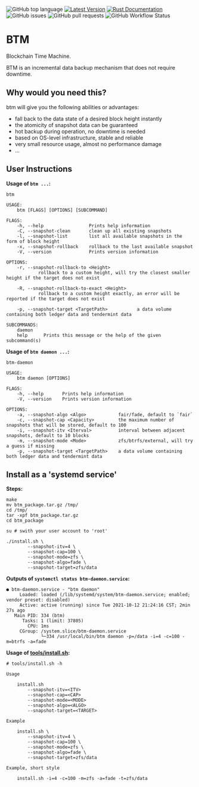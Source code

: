 ![GitHub top language](https://img.shields.io/github/languages/top/ccmlm/BTM)
[![Latest Version](https://img.shields.io/crates/v/BTM.svg)](https://crates.io/crates/BTM)
[![Rust Documentation](https://img.shields.io/badge/api-rustdoc-blue.svg)](https://docs.rs/BTM)
![GitHub issues](https://img.shields.io/github/issues-raw/ccmlm/BTM)
![GitHub pull requests](https://img.shields.io/github/issues-pr-raw/ccmlm/BTM)
![GitHub Workflow Status](https://img.shields.io/github/workflow/status/ccmlm/BTM/Rust)

# BTM

Blockchain Time Machine.

BTM is an incremental data backup mechanism that does not require downtime.

## Why would you need this?

btm will give you the following abilities or advantages:

- fall back to the data state of a desired block height instantly
- the atomicity of snapshot data can be guaranteed
- hot backup during operation, no downtime is needed
- based on OS-level infrastructure, stable and reliable
- very small resource usage, almost no performance damage
- ...

## User Instructions

**Usage of `btm ...`:**

```shell
btm

USAGE:
    btm [FLAGS] [OPTIONS] [SUBCOMMAND]

FLAGS:
    -h, --help                 Prints help information
    -C, --snapshot-clean       clean up all existing snapshots
    -l, --snapshot-list        list all available snapshots in the form of block height
    -x, --snapshot-rollback    rollback to the last available snapshot
    -V, --version              Prints version information

OPTIONS:
    -r, --snapshot-rollback-to <Height>
            rollback to a custom height, will try the closest smaller height if the target does not exist

    -R, --snapshot-rollback-to-exact <Height>
            rollback to a custom height exactly, an error will be reported if the target does not exist

    -p, --snapshot-target <TargetPath>           a data volume containing both ledger data and tendermint data

SUBCOMMANDS:
    daemon
    help      Prints this message or the help of the given subcommand(s)
```

**Usage of `btm daemon ...`:**

```shell
btm-daemon

USAGE:
    btm daemon [OPTIONS]

FLAGS:
    -h, --help       Prints help information
    -V, --version    Prints version information

OPTIONS:
    -a, --snapshot-algo <Algo>            fair/fade, default to `fair`
    -c, --snapshot-cap <Capacity>         the maximum number of snapshots that will be stored, default to 100
    -i, --snapshot-itv <Iterval>          interval between adjacent snapshots, default to 10 blocks
    -m, --snapshot-mode <Mode>            zfs/btrfs/external, will try a guess if missing
    -p, --snapshot-target <TargetPath>    a data volume containing both ledger data and tendermint data
```

## Install as a 'systemd service'

**Steps:**

```shell
make
mv btm_package.tar.gz /tmp/
cd /tmp/
tar -xpf btm_package.tar.gz
cd btm_package

su # swith your user account to 'root'

./install.sh \
        --snapshot-itv=4 \
        --snapshot-cap=100 \
        --snapshot-mode=zfs \
        --snapshot-algo=fade \
        --snapshot-target=zfs/data
```

**Outputs of `systemctl status btm-daemon.service`:**

```shell
● btm-daemon.service - "btm daemon"
     Loaded: loaded (/lib/systemd/system/btm-daemon.service; enabled; vendor preset: disabled)
     Active: active (running) since Tue 2021-10-12 21:24:16 CST; 2min 27s ago
   Main PID: 334 (btm)
      Tasks: 1 (limit: 37805)
        CPU: 1ms
     CGroup: /system.slice/btm-daemon.service
             └─334 /usr/local/bin/btm daemon -p=/data -i=4 -c=100 -m=btrfs -a=fade
```

**Usage of [tools/install.sh](./tools/install.sh):**

```shell
# tools/install.sh -h

Usage

    install.sh
        --snapshot-itv=<ITV>
        --snapshot-cap=<CAP>
        --snapshot-mode=<MODE>
        --snapshot-algo=<ALGO>
        --snapshot-target=<TARGET>

Example

    install.sh \
        --snapshot-itv=4 \
        --snapshot-cap=100 \
        --snapshot-mode=zfs \
        --snapshot-algo=fade \
        --snapshot-target=zfs/data

Example, short style

    install.sh -i=4 -c=100 -m=zfs -a=fade -t=zfs/data
```
